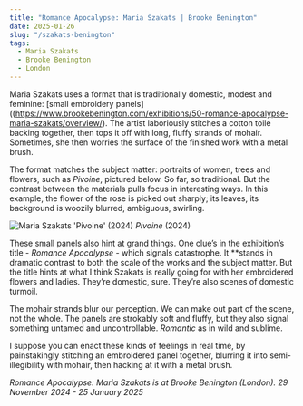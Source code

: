 ```yaml
---
title: "Romance Apocalypse: Maria Szakats | Brooke Benington"
date: 2025-01-26
slug: "/szakats-benington"
tags:
  - Maria Szakats
  - Brooke Benington
  - London
---
```


Maria Szakats uses a format that is traditionally domestic, modest and feminine: [small embroidery panels]((https://www.brookebenington.com/exhibitions/50-romance-apocalypse-maria-szakats/overview/). The artist laboriously stitches a cotton toile backing together, then tops it off with long, fluffy strands of mohair. Sometimes, she then worries the surface of the finished work with a metal brush.

The format matches the subject matter: portraits of women, trees and flowers, such as _Pivoine_, pictured below. So far, so traditional. But the contrast between the materials pulls focus in interesting ways. In this example, the flower of the rose is picked out sharply; its leaves, its background is woozily blurred, ambiguous, swirling.

![Maria Szakats 'Pivoine' (2024)](/szakats-benington-1.jpg)
_Pivoine_ (2024)

These small panels also hint at grand things. One clue’s in the exhibition’s title - _Romance Apocalypse -_ which signals catastrophe. It \*\*stands in dramatic contrast to both the scale of the works and the subject matter. But the title hints at what I think Szakats is really going for with her embroidered flowers and ladies. They’re domestic, sure. They’re also scenes of domestic turmoil.

The mohair strands blur our perception. We can make out part of the scene, not the whole. The panels are strokably soft and fluffy, but they also signal something untamed and uncontrollable. _Romantic_ as in wild and sublime.

I suppose you can enact these kinds of feelings in real time, by painstakingly stitching an embroidered panel together, blurring it into semi-illegibility with mohair, then hacking at it with a metal brush.

_Romance Apocalypse: Maria Szakats is at Brooke Benington (London). 29 November 2024 - 25 January 2025_
